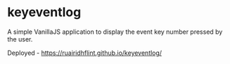 # keyeventlog
A simple VanillaJS application to display the event key number pressed by the user. 

Deployed - https://ruairidhflint.github.io/keyeventlog/
